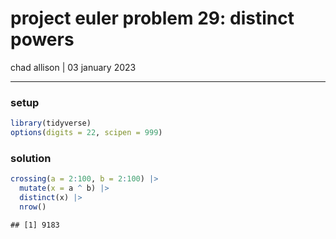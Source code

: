 project euler problem 29: distinct powers
================
chad allison \| 03 january 2023

------------------------------------------------------------------------

### setup

``` r
library(tidyverse)
options(digits = 22, scipen = 999)
```

### solution

``` r
crossing(a = 2:100, b = 2:100) |>
  mutate(x = a ^ b) |>
  distinct(x) |>
  nrow()
```

    ## [1] 9183

